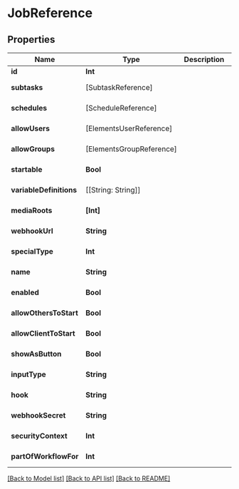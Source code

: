 # JobReference

## Properties

Name | Type | Description | Notes
------------ | ------------- | ------------- | -------------
**id** | **Int** |  | 
**subtasks** | [SubtaskReference] |  | [optional] [readonly] 
**schedules** | [ScheduleReference] |  | [optional] [readonly] 
**allowUsers** | [ElementsUserReference] |  | [optional] [readonly] 
**allowGroups** | [ElementsGroupReference] |  | [optional] [readonly] 
**startable** | **Bool** |  | [optional] [readonly] 
**variableDefinitions** | [[String: String]] |  | [optional] [readonly] 
**mediaRoots** | **[Int]** |  | [optional] [readonly] 
**webhookUrl** | **String** |  | [optional] [readonly] 
**specialType** | **Int** |  | [optional] [readonly] 
**name** | **String** |  | [optional] [readonly] 
**enabled** | **Bool** |  | [optional] [readonly] 
**allowOthersToStart** | **Bool** |  | [optional] [readonly] 
**allowClientToStart** | **Bool** |  | [optional] [readonly] 
**showAsButton** | **Bool** |  | [optional] [readonly] 
**inputType** | **String** |  | [optional] [readonly] 
**hook** | **String** |  | [optional] [readonly] 
**webhookSecret** | **String** |  | [optional] [readonly] 
**securityContext** | **Int** |  | [optional] [readonly] 
**partOfWorkflowFor** | **Int** |  | [optional] [readonly] 

[[Back to Model list]](../README.md#documentation-for-models) [[Back to API list]](../README.md#documentation-for-api-endpoints) [[Back to README]](../README.md)


